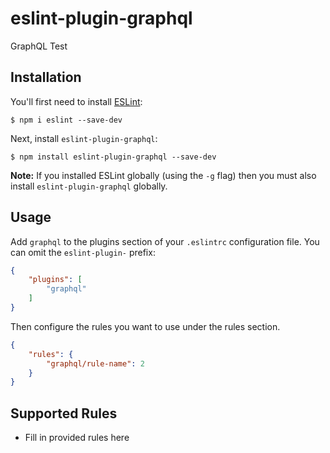 # eslint-plugin-graphql

GraphQL Test

## Installation

You'll first need to install [ESLint](http://eslint.org):

```
$ npm i eslint --save-dev
```

Next, install `eslint-plugin-graphql`:

```
$ npm install eslint-plugin-graphql --save-dev
```

**Note:** If you installed ESLint globally (using the `-g` flag) then you must also install `eslint-plugin-graphql` globally.

## Usage

Add `graphql` to the plugins section of your `.eslintrc` configuration file. You can omit the `eslint-plugin-` prefix:

```json
{
    "plugins": [
        "graphql"
    ]
}
```


Then configure the rules you want to use under the rules section.

```json
{
    "rules": {
        "graphql/rule-name": 2
    }
}
```

## Supported Rules

* Fill in provided rules here





